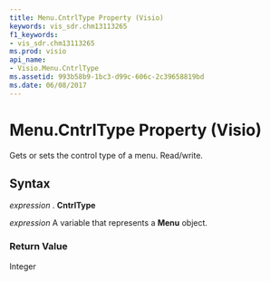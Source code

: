 ```yaml
---
title: Menu.CntrlType Property (Visio)
keywords: vis_sdr.chm13113265
f1_keywords:
- vis_sdr.chm13113265
ms.prod: visio
api_name:
- Visio.Menu.CntrlType
ms.assetid: 993b58b9-1bc3-d99c-606c-2c39658819bd
ms.date: 06/08/2017
---
```



# Menu.CntrlType Property (Visio)

Gets or sets the control type of a menu. Read/write.


## Syntax

 _expression_ . **CntrlType**

 _expression_ A variable that represents a **Menu** object.


### Return Value

Integer


